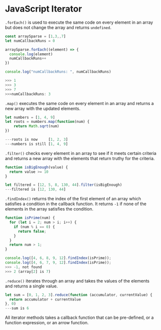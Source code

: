 # JavaScript Iterator

`.forEach()` is used to execute the same code on every element in an array but does not change the array and returns `undefined`.

```javascript
const arraySparse = [1,3,,7]
let numCallbackRuns = 0

arraySparse.forEach((element) => {
  console.log(element)
  numCallbackRuns++
})

console.log("numCallbackRuns: ", numCallbackRuns)

>>> 1
>>> 3
>>> 7
>>>numCallbackRuns: 3

```



`.map()` executes the same code on every element in an array and returns a new array with the updated elements.

```javascript
let numbers = [1, 4, 9]
let roots = numbers.map(function(num) {
    return Math.sqrt(num)
})

---roots is now     [1, 2, 3]
---numbers is still [1, 4, 9]
```



`.filter()` checks every element in an array to see if it meets certain criteria and returns a new array with the elements that return truthy for the criteria.

```javascript
function isBigEnough(value) {
  return value >= 10
}

let filtered = [12, 5, 8, 130, 44].filter(isBigEnough)
---filtered is [12, 130, 44]
```



`.findIndex()` returns the index of the first element of an array which satisfies a condition in the callback function. It returns `-1` if none of the elements in the array satisfies the condition.

```javascript
function isPrime(num) {
  for (let i = 2; num > i; i++) {
    if (num % i == 0) {
      return false;
    }
  }
  return num > 1;
}

console.log([4, 6, 8, 9, 12].findIndex(isPrime)); 
console.log([4, 6, 7, 9, 12].findIndex(isPrime)); 
>>> -1, not found
>>> 2 (array[2] is 7)
```



`.reduce()` iterates through an array and takes the values of the elements and returns a single value.

```javascript
let sum = [0, 1, 2, 3].reduce(function (accumulator, currentValue) {
  return accumulator + currentValue
}, 0)
---sum is 6

```



All iterator methods takes a callback function that can be pre-defined, or a function expression, or an arrow function.

